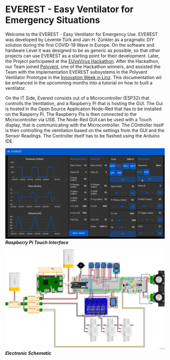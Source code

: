 # EVEREST - Easy Ventilator for Emergency Situations

Welcome to the EVEREST - Easy Ventilator for Emergency Use. EVEREST was developed by Levente Türk and Jan-H. Zünkler as a pragmatic DIY solution during the first COVID-19 Wave in Europe. On the software and hardware Level it was designed to be as generic as possible, so that other projects can use EVEREST as a starting point for their development. Later, the Project participated at the [EUvsVirus Hackathon](https://devpost.com/software/everest-easy-ventilator-for-emergency-situations). After the Hackathon, our Team joined [Polyvent](https://covid-eic.easme-web.eu/solution/polyvent-global-ventilator-design-formula/about), one of the Hackathon winners, and assisted the Team with the implementation EVEREST subsystems in the Polyvent Ventilator Prototype in the [Innovation Week in Linz](https://ooe.orf.at/stories/3071365/). 
This documentation wil be enhanced in the upcomming months into a tutorial on how to built a ventilator. 

On the IT Side, Everest consists out of a Microcontroller (ESP32) that controlls the Ventilation, and a Raspberry Pi that is hosting the GUI. The Gui is hosted in the Open Source Application Node-Red that has to be installed on the Rasperry Pi. The Raspberry Pis is then connected to the Microcontroller via USB. The Node-Red GUI can be used with a Touch display, that is communicating with the Microcontroller. The COntroller itself is then controlling the ventilation based on the settings from the GUI and the Sensor Readings. The Controller itself has to be flashed using the Arduino IDE.

![image](https://github.com/Spo-ck/EVEREST-Easy-Ventilator-for-Emergency-SItuations/blob/master/Raspberry%20Pi%20User%20Interface/EVREST%20GUI%20V15_2.png?raw=true)
***Raspberry Pi Touch Interface***

![image](https://github.com/Spo-ck/EVEREST-Easy-Ventilator-for-Emergency-SItuations/blob/master/Schematics/Schematics.png?raw=true)
***Electronic Schematic***
